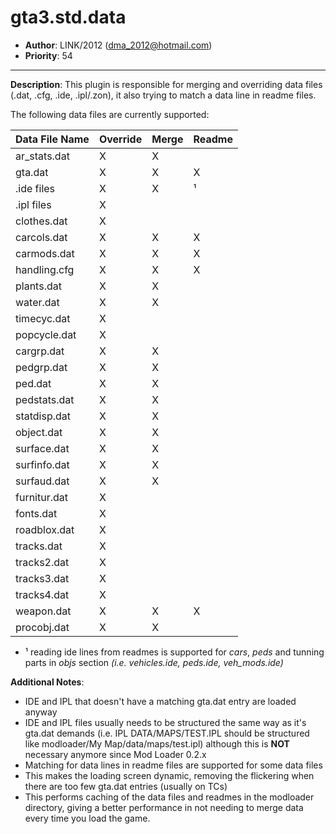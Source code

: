 gta3.std.data
=========================================================================
 + __Author__:   LINK/2012 (<dma_2012@hotmail.com>)
 + __Priority__: 54

*************************************************************************

__Description__:
 This plugin is responsible for merging and overriding data files (.dat, .cfg, .ide, .ipl/.zon),
 it also trying to match a data line in readme files.

The following data files are currently supported:

| Data File Name | Override | Merge | Readme |
|----------------|--------- |-------|--------|
| ar_stats.dat   |    X     |   X   |        |
| gta.dat        |    X     |   X   |   X    |
| .ide files     |    X     |   X   |   ¹    |
| .ipl files     |    X     |       |        |
| clothes.dat    |    X     |       |        |
| carcols.dat    |    X     |   X   |   X    |
| carmods.dat    |    X     |   X   |   X    |
| handling.cfg   |    X     |   X   |   X    |
| plants.dat     |    X     |   X   |        |
| water.dat      |    X     |   X   |        |
| timecyc.dat    |    X     |       |        |
| popcycle.dat   |    X     |       |        |
| cargrp.dat     |    X     |   X   |        |
| pedgrp.dat     |    X     |   X   |        |
| ped.dat        |    X     |   X   |        |
| pedstats.dat   |    X     |   X   |        |
| statdisp.dat   |    X     |   X   |        |
| object.dat     |    X     |   X   |        |
| surface.dat    |    X     |   X   |        |
| surfinfo.dat   |    X     |   X   |        |
| surfaud.dat    |    X     |   X   |        |
| furnitur.dat   |    X     |       |        |
| fonts.dat      |    X     |       |        |
| roadblox.dat   |    X     |       |        |
| tracks.dat     |    X     |       |        |
| tracks2.dat    |    X     |       |        |
| tracks3.dat    |    X     |       |        |
| tracks4.dat    |    X     |       |        |
| weapon.dat     |    X     |   X   |   X    |
| procobj.dat    |    X     |   X   |        |

 + ¹ reading ide lines from readmes is supported for *cars*, *peds* and tunning parts in *objs* section _(i.e. vehicles.ide, peds.ide, veh_mods.ide)_
    

__Additional Notes__:
   * IDE and IPL that doesn't have a matching gta.dat entry are loaded anyway
   * IDE and IPL files usually needs to be structured the same way as it's gta.dat demands
      (i.e. IPL DATA/MAPS/TEST.IPL should be structured like modloader/My Map/data/maps/test.ipl)
      although this is **NOT** necessary anymore since Mod Loader 0.2.x
   * Matching for data lines in readme files are supported for some data files
   * This makes the loading screen dynamic, removing the flickering when there are too few gta.dat entries (usually on TCs)
   * This performs caching of the data files and readmes in the modloader directory, giving a better performance in
     not needing to merge data every time you load the game.
